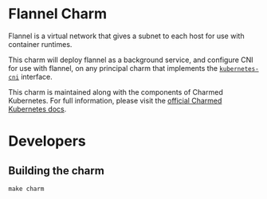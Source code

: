 # Flannel Charm

Flannel is a virtual network that gives a subnet to each host for use with
container runtimes.

This charm will deploy flannel as a background service, and configure CNI for
use with flannel, on any principal charm that implements the
[`kubernetes-cni`](https://github.com/juju-solutions/interface-kubernetes-cni) interface.

This charm is maintained along with the components of Charmed Kubernetes. For full information,
please visit the [official Charmed Kubernetes docs](https://www.ubuntu.com/kubernetes/docs/charm-flannel).

# Developers

## Building the charm

```
make charm
```
